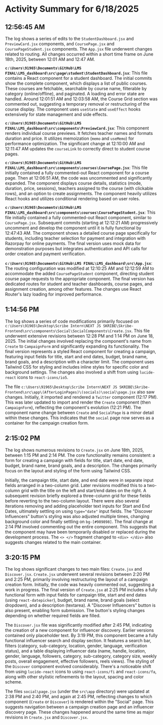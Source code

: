 # Activity Summary for 6/18/2025

## 12:56:45 AM
The log shows a series of edits to the `StudentDashboard.jsx` and `PreviewCard.jsx` components, and `CoursePage.jsx` and `CoursePageStudent.jsx` components.  The `App.jsx` file underwent changes related to routing.  All changes occurred within a short time frame on June 18th, 2025, between 12:01 AM and 12:47 AM.

**`c:\Users\91965\Documents\GitHub\LMS FINAL\LMS_dashboard\src\page\student\StudentDashboard.jsx`**: This file contains a React component for a student dashboard.  The initial commits show the complete component, which displays a list of public courses. These courses are fetchable, searchable by course name, filterable by category (online/offline), and paginated.  A loading and error state are handled.  Around 12:01:51 AM and 12:03:58 AM, the Course Grid section was commented out, suggesting a temporary removal or restructuring of the course display. The component uses `useState` and `useEffect` hooks extensively for state management and side effects.

**`c:\Users\91965\Documents\GitHub\LMS FINAL\LMS_dashboard\src\components\PreviewCard.jsx`**: This component renders individual course previews. It fetches teacher names and formats duration and price.  It utilizes memoization (`memo` and `useMemo`) for performance optimization. The significant change at 12:10:00 AM and 12:11:47 AM updates the `courseLink` to correctly direct to student course pages.

**`c:\Users\91965\Documents\GitHub\LMS FINAL\LMS_dashboard\src\components\courses\CoursePage.jsx`**: This file initially contained a fully commented-out React component for a course page. Then at 12:06:51 AM, the code was uncommented and significantly expanded. The component displays course details, statistics (mode, duration, price, sessions), teachers assigned to the course (with clickable rows), and an option to create assignments.  The component heavily utilizes React hooks and utilizes conditional rendering based on user roles.


**`c:\Users\91965\Documents\GitHub\LMS FINAL\LMS_dashboard\src\components\courses\CoursePageStudent.jsx`**: This file initially contained a fully commented-out React component, similar to `CoursePage.jsx`.  Subsequent commits (starting at 12:12:21 AM) progressively uncomment and develop the component until it is fully functional by 12:47:43 AM. The component shows a detailed course page specifically for students, including teacher selection for payment and integration with Razorpay for online payments.  The final version uses mock data for demonstration purposes but integrates authentication and API calls for order creation and payment verification.


**`c:\Users\91965\Documents\GitHub\LMS FINAL\LMS_dashboard\src\App.jsx`**:  The routing configuration was modified at 12:10:25 AM and 12:12:59 AM to accommodate the added `CoursePageStudent` component, directing student course page requests to the appropriate component. The final version has dedicated routes for student and teacher dashboards, course pages, and assignment creation, among other features.  The changes use React Router's lazy loading for improved performance.


## 1:14:56 PM
The log shows a series of code modifications primarily focused on `c:\Users\91965\Desktop\Scribe Intern\NEXT JS SKRIBE\Skribe-Frontend\src\components\Social\SocialComponents\Create.jsx`. This file underwent extensive revisions between 12:28 PM and 1:14 PM on June 18, 2025.  The initial changes involved replacing the component's name from `Create` to `CampaignForm` and significantly expanding its functionality.  The final version represents a styled React component for creating a campaign, featuring input fields for title, start and end dates, budget, brand name, brand goals, and a description with a character limit.  The component uses Tailwind CSS for styling and includes inline styles for specific color and background settings.  The changes also involved a shift from using `lucide-react` icons to `react-icons/io5`.

The file `c:\Users\91965\Desktop\Scribe Intern\NEXT JS SKRIBE\Skribe-Frontend\src\app\(AfterLoginPages)\(socials)\social\page.jsx` also saw changes. Initially, it imported and rendered a `Twitter` component (12:17 PM). This was later updated to import and render the `Create` component (then `CampaignForm`), reflecting the component's evolution (12:21 PM).  The component name change between `Create` and `SocialPage` is a minor detail within these changes.  This indicates that the `social` page now serves as a container for the campaign creation form.


## 2:15:02 PM
The log shows numerous revisions to `Create.jsx` on June 18th, 2025, between 1:15 PM and 2:14 PM.  The core functionality remains consistent: a form for creating a campaign with fields for title, start date, end date, budget, brand name, brand goals, and a description.  The changes primarily focus on the layout and styling of the form using Tailwind CSS.

Initially, the campaign title, start date, and end date were in separate input fields arranged in a two-column grid. Later revisions modified this to a two-column grid  with the title on the left and start/end dates on the right.  A subsequent revision briefly explored a three-column grid for these fields before reverting to the two-column layout.  There were also several iterations removing and adding placeholder text inputs for Start and End Dates, ultimately settling on using `type="date"` input fields.  The "Discover Influencers" button's styling was also adjusted multiple times, changing background color and finally settling on `bg-[#989898]`.  The final change at 2:14 PM involved commenting out the entire component.  This suggests that the component may have been temporarily disabled or replaced during the development process.  The  `<> </>`  fragment changed to `<div> </div>` also suggests changes related to the main container.


## 3:20:15 PM
The log shows significant changes to two main files: `Create.jsx` and `Discover.jsx`.  `Create.jsx` underwent several revisions between 2:20 PM and 2:25 PM, primarily involving restructuring the layout of a campaign creation form.  Initially, the code was heavily commented out, suggesting a work in progress. The final version of `Create.jsx` at 2:25 PM includes a fully functional form with input fields for campaign title, start and end dates (using `react-datepicker`), budget, brand name, brand goals (select dropdown), and a description (textarea). A "Discover Influencers" button is also present, enabling form submission.  The button's styling changes depending on whether required fields are filled.

The `Discover.jsx` file was significantly modified after 2:45 PM, indicating the creation of a new component for influencer discovery.  Earlier versions contained only placeholder text. By 3:19 PM, this component became a fully functional influencer search and display section.  It features a search bar, filters (category, sub-category, location, gender, language, verification status), and a table displaying influencer data (name, handle, location, gender, language, followers, category, sub-category, category size, weekly posts, overall engagement, effective followers, reels views).  The styling of the `Discover` component evolved considerably.  There's a noticeable shift from using `lucide-react` icons to using `react-icons/fi` and `react-icons/fa`,  along with other stylistic refinements to the layout, spacing and color scheme.

The files `social\page.jsx` (under the `src\app` directory) were updated at 2:38 PM and 2:40 PM, and again at 2:45 PM, reflecting changes to which component (`Create` or `Discover`) is rendered within the "Social" page. This suggests navigation between a campaign creation page and an influencer discovery page.  These changes happened around the same time as major revisions in `Create.jsx` and `Discover.jsx`.
